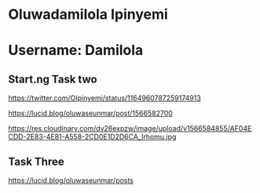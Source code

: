 # Oluwadamilola Ipinyemi
# Username: Damilola

## Start.ng Task two

https://twitter.com/OIpinyemi/status/1164960787259174913

https://lucid.blog/oluwaseunmar/post/1566582700

https://res.cloudinary.com/dv26expzw/image/upload/v1566584855/AF04ECDD-2E83-4E81-A558-2CD0E1D2D6CA_lrhomu.jpg

## Task Three
https://lucid.blog/oluwaseunmar/posts